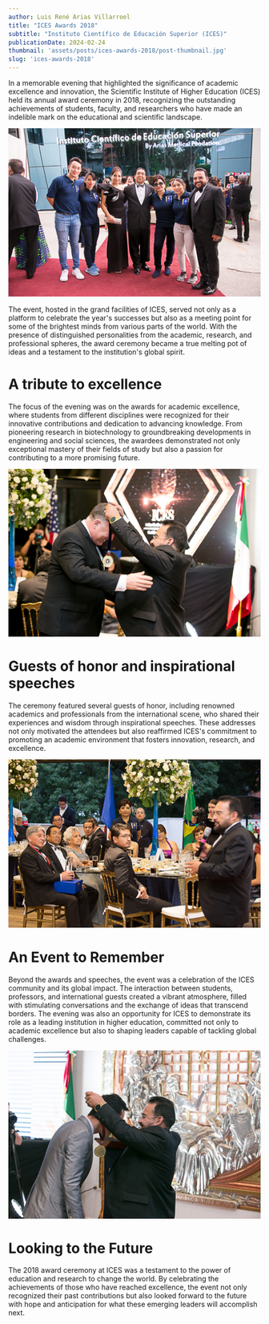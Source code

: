 ```yaml
---
author: Luis René Arias Villarroel
title: "ICES Awards 2018"
subtitle: "Instituto Científico de Educación Superior (ICES)"
publicationDate: 2024-02-24
thumbnail: 'assets/posts/ices-awards-2018/post-thumbnail.jpg'
slug: 'ices-awards-2018'
---
```


In a memorable evening that highlighted the significance of academic excellence and innovation, the Scientific Institute of Higher Education (ICES) held its annual award ceremony in 2018, recognizing the outstanding achievements of students, faculty, and researchers who have made an indelible mark on the educational and scientific landscape.

![ICES Awards 2018](../../../assets/posts/ices-awards-2018/post-img-1.jpg)

The event, hosted in the grand facilities of ICES, served not only as a platform to celebrate the year's successes but also as a meeting point for some of the brightest minds from various parts of the world. With the presence of distinguished personalities from the academic, research, and professional spheres, the award ceremony became a true melting pot of ideas and a testament to the institution's global spirit.

# A tribute to excellence

The focus of the evening was on the awards for academic excellence, where students from different disciplines were recognized for their innovative contributions and dedication to advancing knowledge. From pioneering research in biotechnology to groundbreaking developments in engineering and social sciences, the awardees demonstrated not only exceptional mastery of their fields of study but also a passion for contributing to a more promising future.

![ICES Awards 2018](../../../assets/posts/ices-awards-2018/post-img-2.jpg)

# Guests of honor and inspirational speeches

The ceremony featured several guests of honor, including renowned academics and professionals from the international scene, who shared their experiences and wisdom through inspirational speeches. These addresses not only motivated the attendees but also reaffirmed ICES's commitment to promoting an academic environment that fosters innovation, research, and excellence.

![ICES Awards 2018](../../../assets/posts/ices-awards-2018/post-img-3.jpg)

# An Event to Remember

Beyond the awards and speeches, the event was a celebration of the ICES community and its global impact. The interaction between students, professors, and international guests created a vibrant atmosphere, filled with stimulating conversations and the exchange of ideas that transcend borders. The evening was also an opportunity for ICES to demonstrate its role as a leading institution in higher education, committed not only to academic excellence but also to shaping leaders capable of tackling global challenges.

![ICES Awards 2018](../../../assets/posts/ices-awards-2018/post-img-4.jpg)

# Looking to the Future

The 2018 award ceremony at ICES was a testament to the power of education and research to change the world. By celebrating the achievements of those who have reached excellence, the event not only recognized their past contributions but also looked forward to the future with hope and anticipation for what these emerging leaders will accomplish next.
